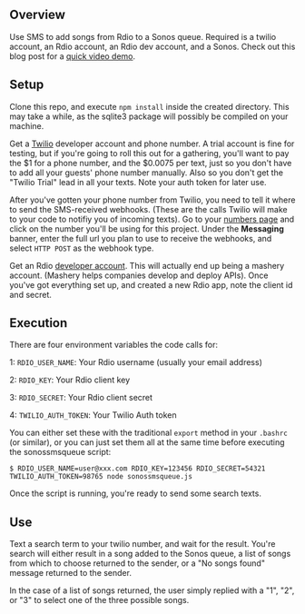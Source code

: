 ## Overview
Use SMS to add songs from Rdio to a Sonos queue. Required is a twilio account, an Rdio account, an Rdio dev account, and a Sonos. Check out this blog post for a [quick video demo](http://mattwel.ch/adding-songs-to-sonos-queue-with-sms).
## Setup
Clone this repo, and execute `npm install` inside the created directory. This may take a while, as the sqlite3 package will possibly be compiled on your machine.

Get a [Twilio](http://twilio.com) developer account and phone number. A trial account is fine for testing, but if you're going to roll this out for a gathering, you'll want to pay the $1 for a phone number, and the $0.0075 per text, just so you don't have to add all your guests' phone number manually. Also so you don't get the "Twilio Trial" lead in all your texts. Note your auth token for later use.

After you've gotten your phone number from Twilio, you need to tell it where to send the SMS-received webhooks. (These are the calls Twilio will make to your code to notifiy you of incoming texts). Go to your [numbers page](https://www.twilio.com/user/account/phone-numbers/incoming) and click on the number you'll be using for this project. Under the **Messaging** banner, enter the full url you plan to use to receive the webhooks, and select `HTTP POST` as the webhook type.

Get an Rdio [developer account](http://www.rdio.com/developers/). This will actually end up being a mashery account. (Mashery helps companies develop and deploy APIs). Once you've got everything set up, and created a new Rdio app, note the client id and secret.
## Execution
There are four environment variables the code calls for:

1: `RDIO_USER_NAME`: Your Rdio username (usually your email address)

2: `RDIO_KEY`: Your Rdio client key

3: `RDIO_SECRET`: Your Rdio client secret

4: `TWILIO_AUTH_TOKEN`: Your Twilio Auth token

You can either set these with the traditional `export` method in your `.bashrc` (or similar), or you can just set them all at the same time before executing the sonossmsqueue script:

	$ RDIO_USER_NAME=user@xxx.com RDIO_KEY=123456 RDIO_SECRET=54321 TWILIO_AUTH_TOKEN=98765 node sonossmsqueue.js

Once the script is running, you're ready to send some search texts.
## Use
Text a search term to your twilio number, and wait for the result. You're search will either result in a song added to the Sonos queue, a list of songs from which to choose returned to the sender, or a "No songs found" message returned to the sender.

In the case of a list of songs returned, the user simply replied with a "1", "2", or "3" to select one of the three possible songs.
